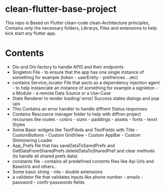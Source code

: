# clean-flutter-base-project
This repo is Based on Flutter clean-code clean-Architecture principles, Contains only the necessary folders, Librarys, Files and extensions to help kick start any flutter app.


# Contents 
* Dio and Dio factory to handle APIS and their endpoints
* Singleton File - to ensure that the app has one single instance of something for example (token - userEntity - prefrences ...etc)
* contains Service_locator File that ascts as a dependency injection agent - to help instanciate an instance of something for example a signleton - a Module - a remote Data Source or a Use-Case
* State Renderer to render loading/ error/ Success states dialogs and pop ups
* This Contains an error handler to handle diffrent Status responses 
* Contains Rescource manager folder to help with diffren project recourses like routes - colors - sizes - paddings - assets - fonts - texxt Styles
* Some Basic widgets like TextFileds and TextFields with Title - CustomButtons - Custom GridView - Custom AppBar - Custom Shimmering Loader
* App_Prefs file that has saveDataToSaredPrefs and GetDataFromSharedPrefs deleteDataToSharedPref and clear methods (to handle all shared prefs data)
* constants file - contains all predefined constnts files like Api Urls and BaseUrls and others..
* Some basic string - ints - double extensions
* a validator file that validates inputs like phone number - emails - password - confir passwords fields 
